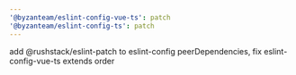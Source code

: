 ```yaml
---
'@byzanteam/eslint-config-vue-ts': patch
'@byzanteam/eslint-config-ts': patch
---
```


add @rushstack/eslint-patch to eslint-config peerDependencies, fix eslint-config-vue-ts extends order
